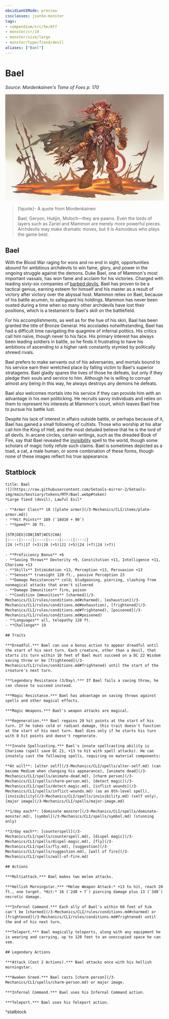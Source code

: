 ```yaml
---
obsidianUIMode: preview
cssclasses: json5e-monster
tags:
- compendium/src/5e/mtf
- monster/cr/19
- monster/size/large
- monster/type/fiend/devil
aliases: ["Bael"]
---
```

# Bael
*Source: Mordenkainen's Tome of Foes p. 170*  

![](https://raw.githubusercontent.com/5etools-mirror-2/5etools-img/main/bestiary/MTF/Bael.webp#right)  
> [!quote]- A quote from Mordenkainen  
> 
> Bael, Geryon, Hutijin, Moloch—they are pawns. Even the lords of layers such as Zariel and Mammon are merely more powerful pieces. Archdevils may make dramatic moves, but it is Asmodeus who plays the game best.

## Bael

With the Blood War raging for eons and no end in sight, opportunities abound for ambitious archdevils to win fame, glory, and power in the ongoing struggle against the demons. Duke Bael, one of Mammon's most important vassals, has won fame and acclaim for his victories. Charged with leading sixty-six companies of [barbed devils](/3-Mechanics/CLI/bestiary/fiend/barbed-devil.md), Bael has proven to be a tactical genius, earning esteem for himself and his master as a result of victory after victory over the abyssal host. Mammon relies on Bael, because of his battle acumen, to safeguard his holdings. Mammon has never been ousted during a time when so many other archdevils have lost their positions, which is a testament to Bael's skill on the battlefield.

For his accomplishments, as well as for the hue of his skin, Baal has been granted the title of Bronze General. His accolades notwithstanding, Bael has had a difficult time navigating the quagmire of infernal politics. His critics call him naive, though never to his face. His primary interest has always been leading soldiers in battle, so he finds it frustrating to have his ambitions of ascending to a higher rank constantly stymied by politically shrewd rivals.

Bael prefers to make servants out of his adversaries, and mortals bound to his service earn their wretched place by falling victim to Bael's superior stratagems. Bael gladly spares the lives of those he defeats, but only if they pledge their souls and service to him. Although he is willing to corrupt almost any being in this way, he always destroys any demons he defeats.

Bael also welcomes mortals into his service if they can provide him with an advantage in his own politicking. He recruits savvy individuals and relies on them to represent his interests at Mammon's court, which leaves Bael free to pursue his battle lust.

Despite his lack of interest in affairs outside battle, or perhaps because of it, Bael has gained a small following of cultists. Those who worship at his altar call him the King of Hell, and the most deluded believe that he is the lord of all devils. In arcane circles, certain writings, such as the dreaded Book of Fire, say that Bael revealed the [invisibility](/3-Mechanics/CLI/spells/invisibility.md) spell to the world, though some scholars of magic hotly refute such claims. Bael is sometimes depicted as a toad, a cat, a male human, or some combination of these forms, though none of these images reflect his true appearance.


## Statblock

```ad-statblock
title: Bael
![](https://raw.githubusercontent.com/5etools-mirror-2/5etools-img/main/bestiary/tokens/MTF/Bael.webp#token)
*Large fiend (devil), Lawful Evil*

- **Armor Class** 18 ([plate armor](/3-Mechanics/CLI/items/plate-armor.md))
- **Hit Points** 189 (`18d10 + 90`) 
- **Speed** 30 ft.

|STR|DEX|CON|INT|WIS|CHA|
|:---:|:---:|:---:|:---:|:---:|:---:|
|24 (+7)|17 (+3)|20 (+5)|21 (+5)|24 (+7)|24 (+7)|

- **Proficiency Bonus** +6
- **Saving Throws** Dexterity +9, Constitution +11, Intelligence +11, Charisma +13
- **Skills** Intimidation +13, Perception +13, Persuasion +13
- **Senses** truesight 120 ft., passive Perception 23
- **Damage Resistances** cold; bludgeoning, piercing, slashing from nonmagical attacks that aren't silvered
- **Damage Immunities** fire, poison
- **Condition Immunities** [charmed](/3-Mechanics/CLI/rules/conditions.md#charmed), [exhaustion](/3-Mechanics/CLI/rules/conditions.md#exhaustion), [frightened](/3-Mechanics/CLI/rules/conditions.md#frightened), [poisoned](/3-Mechanics/CLI/rules/conditions.md#poisoned)
- **Languages** all, telepathy 120 ft.
- **Challenge** 19

## Traits

***Dreadful.*** Bael can use a bonus action to appear dreadful until the start of his next turn. Each creature, other than a devil, that starts its turn within 10 feet of Bael must succeed on a DC 22 Wisdom saving throw or be [frightened](/3-Mechanics/CLI/rules/conditions.md#frightened) until the start of the creature's next turn.

***Legendary Resistance (3/Day).*** If Bael fails a saving throw, he can choose to succeed instead.

***Magic Resistance.*** Bael has advantage on saving throws against spells and other magical effects.

***Magic Weapons.*** Bael's weapon attacks are magical.

***Regeneration.*** Bael regains 20 hit points at the start of his turn. If he takes cold or radiant damage, this trait doesn't function at the start of his next turn. Bael dies only if he starts his turn with 0 hit points and doesn't regenerate.

***Innate Spellcasting.*** Bael's innate spellcasting ability is Charisma (spell save DC 21, +13 to hit with spell attacks). He can innately cast the following spells, requiring no material components:

**At will**: [alter self](/3-Mechanics/CLI/spells/alter-self.md) (can become Medium when changing his appearance), [animate dead](/3-Mechanics/CLI/spells/animate-dead.md), [charm person](/3-Mechanics/CLI/spells/charm-person.md), [detect magic](/3-Mechanics/CLI/spells/detect-magic.md), [inflict wounds](/3-Mechanics/CLI/spells/inflict-wounds.md) (as an 8th-level spell), [invisibility](/3-Mechanics/CLI/spells/invisibility.md) (self only), [major image](/3-Mechanics/CLI/spells/major-image.md)

**1/day each**: [dominate monster](/3-Mechanics/CLI/spells/dominate-monster.md), [symbol](/3-Mechanics/CLI/spells/symbol.md) (stunning only)

**3/day each**: [counterspell](/3-Mechanics/CLI/spells/counterspell.md), [dispel magic](/3-Mechanics/CLI/spells/dispel-magic.md), [fly](/3-Mechanics/CLI/spells/fly.md), [suggestion](/3-Mechanics/CLI/spells/suggestion.md), [wall of fire](/3-Mechanics/CLI/spells/wall-of-fire.md)

## Actions

***Multiattack.*** Bael makes two melee attacks.

***Hellish Morningstar.*** *Melee Weapon Attack:* +13 to hit, reach 20 ft., one target. *Hit:* 16 (`2d8 + 7`) piercing damage plus 13 (`3d8`) necrotic damage.

***Infernal Command.*** Each ally of Bael's within 60 feet of him can't be [charmed](/3-Mechanics/CLI/rules/conditions.md#charmed) or [frightened](/3-Mechanics/CLI/rules/conditions.md#frightened) until the end of his next turn.

***Teleport.*** Bael magically teleports, along with any equipment he is wearing and carrying, up to 120 feet to an unoccupied space he can see.

## Legendary Actions

***Attack (Cost 2 Actions).*** Bael attacks once with his hellish morningstar.

***Awaken Greed.*** Bael casts [charm person](/3-Mechanics/CLI/spells/charm-person.md) or major image.

***Infernal Command.*** Bael uses his Infernal Command action.

***Teleport.*** Bael uses his Teleport action.
```
^statblock